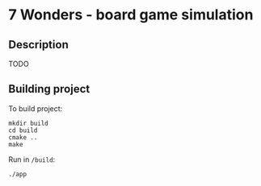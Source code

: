# 7 Wonders - board game simulation

## Description
TODO

## Building project
To build project:
```
mkdir build
cd build
cmake ..
make
```
Run in `/build`:
```
./app
```
